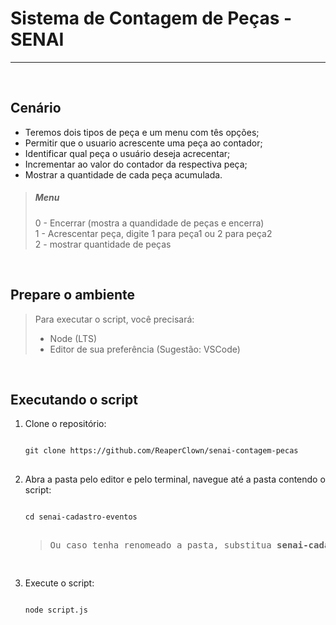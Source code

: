 <h1>Sistema de Contagem de Peças - SENAI</h1>

<hr/>
<br/>

<h2>Cenário</h2>

<ul>
<li>Teremos dois tipos de peça e um menu com tês opções;</li>
<li>Permitir que o usuario acrescente uma peça 
ao contador;</li>
<li>Identificar qual peça o usuário deseja acrecentar;</li>
<li>Incrementar ao valor do contador da 
respectiva peça;</li>
<li>Mostrar a quantidade de cada peça acumulada.</li>
</ul>

<blockquote>
<h5>Menu</h5>
<p>
0 - Encerrar (mostra a quandidade de peças e encerra)<br/>
1 - Acrescentar peça, digite 1 para peça1 ou 2 para peça2 <br/>
2 - mostrar quantidade de peças</p>
</blockquote>

<br/>

<h2>Prepare o ambiente</h2>
<blockquote>
<p>Para executar o script, você precisará:</p>
<ul>
<li>Node (LTS)</li>
<li>Editor de sua preferência (Sugestão: VSCode)</li>
</ul>
</blockquote>

<br/>

<h2>Executando o script</h2>
<ol>
<li>
<p>Clone o repositório:</p>
<pre>
<code>
git clone https://github.com/ReaperClown/senai-contagem-pecas
</code>
</pre>
</li>
<li>
<p>Abra a pasta pelo editor e pelo terminal, navegue até a pasta contendo o script:</p>
<pre>
<code>
cd senai-cadastro-eventos
</code>
<blockquote>Ou caso tenha renomeado a pasta, substitua <b>senai-cadastro-eventos</b> pelo seu nome</blockquote>
</pre>
</li>
<li>
<p>Execute o script:</p>
<pre>
<code>
node script.js
</code>
</pre>
</li>
</ol>
